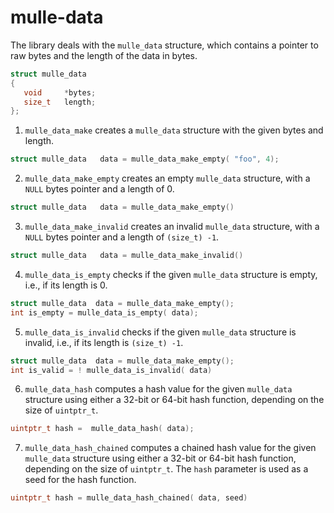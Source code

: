 # mulle-data

The library deals with the `mulle_data` structure, which contains a pointer to
raw bytes and the length of the data in bytes.

```c
struct mulle_data
{
   void     *bytes;
   size_t   length;
};
```

1. `mulle_data_make` creates a `mulle_data` structure with the given bytes and length.

```c
struct mulle_data   data = mulle_data_make_empty( "foo", 4);
```

2. `mulle_data_make_empty` creates an empty `mulle_data` structure, with a `NULL` bytes pointer and a length of 0.

```c
struct mulle_data   data = mulle_data_make_empty()
```

3. `mulle_data_make_invalid` creates an invalid `mulle_data` structure, with a `NULL` bytes pointer and a length of `(size_t) -1`.

```c
struct mulle_data   data = mulle_data_make_invalid()
```

4. `mulle_data_is_empty` checks if the given `mulle_data` structure is empty, i.e., if its length is 0.

```c
struct mulle_data  data = mulle_data_make_empty();
int is_empty = mulle_data_is_empty( data);
```

5. `mulle_data_is_invalid` checks if the given `mulle_data` structure is invalid, i.e., if its length is `(size_t) -1`.

```c
struct mulle_data  data = mulle_data_make_empty();
int is_valid = ! mulle_data_is_invalid( data)
```

6. `mulle_data_hash` computes a hash value for the given `mulle_data` structure using either a 32-bit or 64-bit hash function, depending on the size of `uintptr_t`.

```c
uintptr_t hash =  mulle_data_hash( data);
```

7. `mulle_data_hash_chained` computes a chained hash value for the given `mulle_data` structure using either a 32-bit or 64-bit hash function, depending on the size of `uintptr_t`. The `hash` parameter is used as a seed for the hash function.

```c
uintptr_t hash = mulle_data_hash_chained( data, seed)
```